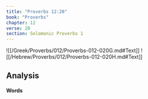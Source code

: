 ```yaml
---
title: "Proverbs 12:20"
book: "Proverbs"
chapter: 12
verse: 20
section: Solomonic Proverbs 1
---
```

![[/Greek/Proverbs/012/Proverbs-012-020G.md#Text]]
![[/Hebrew/Proverbs/012/Proverbs-012-020H.md#Text]]

## Analysis

#### Words
